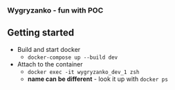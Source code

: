 ### Wygryzanko - fun with POC

## Getting started

 - Build and start docker
   -  `docker-compose up --build dev`
 - Attach to the container
   - `docker exec -it wygryzanko_dev_1 zsh`
   - **name can be different** - look it up with `docker ps`   

